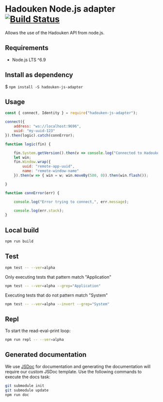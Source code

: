 # Hadouken Node.js adapter [![Build Status](https://build.openf.in:443/buildStatus/icon?job=node-adapter&style=plastic)]()

Allows the use of the Hadouken API from node.js.

## Requirements

- Node.js LTS ^6.9

## Install as dependency

$ `npm install -S hadouken-js-adapter`

## Usage
```javascript
const { connect, Identity } = require("hadouken-js-adapter");

connect({
    address: "ws://localhost:9696",
    uuid: "my-uuid-123"
}).then(logic).catch(connError);

function logic(fin) {

    fin.System.getVersion().then(v => console.log("Connected to Hadouken version", v));
    let win;
    fin.Window.wrap({
        uuid: "remote-app-uuid",
        name: "remote-window-name"
    }).then(w => { win = w; win.moveBy(500, 0)).then(win.flash());

}

function connError(err) {

    console.log("Error trying to connect,", err.message);

    console.log(err.stack);
}
```

## Local build

```bash
npm run build
```

## Test

```bash
npm test -- --ver=alpha
```

Only executing tests that pattern match "Application"

```bash
npm test -- --ver=alpha --grep="Application"
```

Executing tests that do not pattern match "System"

```bash
npm test -- --ver=alpha --invert --grep="System"
```

## Repl

To start the read-eval-print loop:

```bash
npm run repl -- --ver=alpha
```

## Generated documentation

We use [JSDoc](http://usejsdoc.org/) for documentation and generating the documentation will require our custom JSDoc template. Use the following commands to execute the docs task:

```bash
git submodule init
git submodule update
npm run doc
```
